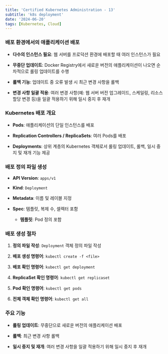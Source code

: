 ```yaml
---
title: 'Certified Kubernetes Administration - 13'
subtitle: 'k8s deployment'
date: '2024-06-20'
tags: [Kubernetes, Cloud]
---
```


### 배포 환경에서의 애플리케이션 배포

- **다수의 인스턴스 필요**: 웹 서버를 프로덕션 환경에 배포할 때 여러 인스턴스가 필요

- **무중단 업데이트**: Docker Registry에서 새로운 버전의 애플리케이션이 나오면 순차적으로 롤링 업데이트를 수행

- **롤백 기능**: 업데이트 중 오류 발생 시 최근 변경 사항을 롤백

- **변경 사항 일괄 적용**: 여러 변경 사항(예: 웹 서버 버전 업그레이드, 스케일링, 리소스 할당 변경 등)을 일괄 적용하기 위해 일시 중지 후 재개

### Kubernetes 배포 개요

- **Pods**: 애플리케이션의 단일 인스턴스를 배포

- **Replication Controllers / ReplicaSets**: 여러 Pods를 배포

- **Deployments**: 상위 계층의 Kubernetes 객체로서 롤링 업데이트, 롤백, 일시 중지 및 재개 기능 제공

### 배포 정의 파일 생성

- **API Version**: `apps/v1`

- **Kind**: `Deployment`

- **Metadata**: 이름 및 레이블 지정

- **Spec**: 템플릿, 복제 수, 셀렉터 포함
  
  - **템플릿**: Pod 정의 포함

### 배포 생성 절차

1. **정의 파일 작성**: `Deployment` 객체 정의 파일 작성

2. **배포 생성 명령어**: `kubectl create -f <file>`

3. **배포 확인 명령어**: `kubectl get deployment`

4. **ReplicaSet 확인 명령어**: `kubectl get replicaset`

5. **Pod 확인 명령어**: `kubectl get pods`

6. **전체 객체 확인 명령어**: `kubectl get all`

### 주요 기능

- **롤링 업데이트**: 무중단으로 새로운 버전의 애플리케이션 배포

- **롤백**: 최근 변경 사항 롤백

- **일시 중지 및 재개**: 여러 변경 사항을 일괄 적용하기 위해 일시 중지 후 재개
